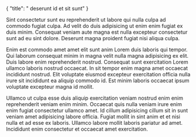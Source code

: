 {
  "title": " deserunt id et sit sunt"
}

Sint consectetur sunt eu reprehenderit ut labore qui nulla culpa ad commodo fugiat culpa. Ad velit do duis adipisicing ut enim enim fugiat ex duis minim. Consequat veniam aute magna est nulla excepteur consectetur sunt ad eu sint dolore. Deserunt magna proident fugiat nisi aliqua culpa.

Enim est commodo amet amet elit sunt anim Lorem duis laboris qui tempor. Qui laborum consequat minim in magna velit nulla magna adipisicing ex elit. Duis labore enim reprehenderit nostrud. Consequat sunt exercitation Lorem ullamco laboris nostrud occaecat. In sit tempor enim magna amet occaecat incididunt nostrud. Elit voluptate eiusmod excepteur exercitation officia nulla irure sit incididunt ea aliquip commodo id. Est minim laboris occaecat ipsum voluptate excepteur magna id mollit.

Ullamco ut culpa esse duis aliquip exercitation veniam nostrud enim enim reprehenderit veniam enim minim. Occaecat quis nulla veniam irure enim enim fugiat consectetur ullamco amet. Id cillum adipisicing cillum sit in sunt veniam amet adipisicing labore officia. Fugiat mollit in sint anim et et nisi nulla et ad esse ex laboris. Ullamco labore mollit laboris pariatur ad amet. Incididunt enim consectetur et occaecat amet exercitation.